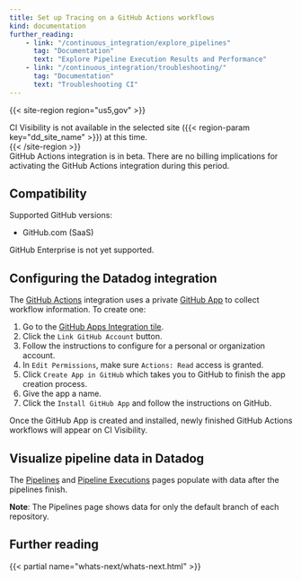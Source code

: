 ```yaml
---
title: Set up Tracing on a GitHub Actions workflows
kind: documentation
further_reading:
    - link: "/continuous_integration/explore_pipelines"
      tag: "Documentation"
      text: "Explore Pipeline Execution Results and Performance"
    - link: "/continuous_integration/troubleshooting/"
      tag: "Documentation"
      text: "Troubleshooting CI"
---
```


{{< site-region region="us5,gov" >}}
<div class="alert alert-warning">CI Visibility is not available in the selected site ({{< region-param key="dd_site_name" >}}) at this time.</div>
{{< /site-region >}}

<div class="alert alert-info">GitHub Actions integration is in beta. There are no billing implications for activating the GitHub Actions integration during this period.</div>

## Compatibility

Supported GitHub versions:
* GitHub.com (SaaS)

GitHub Enterprise is not yet supported.

## Configuring the Datadog integration

The [GitHub Actions][1] integration uses a private [GitHub App][2] to collect workflow information. To create one:

1. Go to the [GitHub Apps Integration tile][3].
2. Click the `Link GitHub Account` button.
3. Follow the instructions to configure for a personal or organization account.
4. In `Edit Permissions`, make sure `Actions: Read` access is granted.
5. Click `Create App in GitHub` which takes you to GitHub to finish the app creation process.
6. Give the app a name.
7. Click the `Install GitHub App` and follow the instructions on GitHub.

Once the GitHub App is created and installed, newly finished GitHub Actions workflows will appear on CI Visibility.

## Visualize pipeline data in Datadog

The [Pipelines][4] and [Pipeline Executions][5] pages populate with data after the pipelines finish.

**Note**: The Pipelines page shows data for only the default branch of each repository.

## Further reading

{{< partial name="whats-next/whats-next.html" >}}

[1]: https://docs.github.com/en/actions
[2]: https://docs.github.com/en/developers/apps/getting-started-with-apps/about-apps
[3]: https://app.datadoghq.com/account/settings#integrations/github-apps
[4]: https://app.datadoghq.com/ci/pipelines
[5]: https://app.datadoghq.com/ci/pipeline-executions

